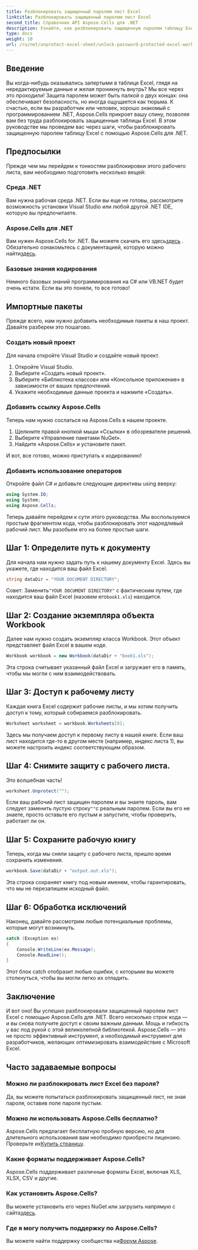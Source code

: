 ```yaml
---
title: Разблокировать защищенный паролем лист Excel
linktitle: Разблокировать защищенный паролем лист Excel
second_title: Справочник API Aspose.Cells для .NET
description: Узнайте, как разблокировать защищенную паролем таблицу Excel с помощью Aspose.Cells для .NET. Пошаговое руководство на C#.
type: docs
weight: 10
url: /ru/net/unprotect-excel-sheet/unlock-password-protected-excel-worksheet/
---
```

## Введение

Вы когда-нибудь оказывались запертыми в таблице Excel, глядя на нередактируемые данные и желая проникнуть внутрь? Мы все через это проходили! Защита паролем может быть палкой о двух концах: она обеспечивает безопасность, но иногда ощущается как тюрьма. К счастью, если вы разработчик или человек, хорошо знакомый с программированием .NET, Aspose.Cells прикроет вашу спину, позволяя вам без труда разблокировать защищенные таблицы Excel. В этом руководстве мы проведем вас через шаги, чтобы разблокировать защищенную паролем таблицу Excel с помощью Aspose.Cells для .NET. 

## Предпосылки

Прежде чем мы перейдем к тонкостям разблокировки этого рабочего листа, вам необходимо подготовить несколько вещей:

### Среда .NET

Вам нужна рабочая среда .NET. Если вы еще не готовы, рассмотрите возможность установки Visual Studio или любой другой .NET IDE, которую вы предпочитаете. 

### Aspose.Cells для .NET

 Вам нужен Aspose.Cells for .NET. Вы можете скачать его здесь[здесь](https://releases.aspose.com/cells/net/) . Обязательно ознакомьтесь с документацией, которую можно найти[здесь](https://reference.aspose.com/cells/net/).

### Базовые знания кодирования

Немного базовых знаний программирования на C# или VB.NET будет очень кстати. Если вы это поняли, то все готово!

## Импортные пакеты

Прежде всего, нам нужно добавить необходимые пакеты в наш проект. Давайте разберем это пошагово.

### Создать новый проект

Для начала откройте Visual Studio и создайте новый проект. 

1. Откройте Visual Studio. 
2. Выберите «Создать новый проект».
3. Выберите «Библиотека классов» или «Консольное приложение» в зависимости от ваших предпочтений.
4. Укажите необходимые данные проекта и нажмите «Создать».

### Добавить ссылку Aspose.Cells

Теперь нам нужно сослаться на Aspose.Cells в нашем проекте.

1. Щелкните правой кнопкой мыши «Ссылки» в обозревателе решений.
2. Выберите «Управление пакетами NuGet».
3. Найдите «Aspose.Cells» и установите пакет.

И вот, все готово, можно приступать к кодированию!

### Добавить использование операторов

Откройте файл C# и добавьте следующие директивы using вверху:

```csharp
using System.IO;
using System;
using Aspose.Cells;
```

Теперь давайте перейдем к сути этого руководства. Мы воспользуемся простым фрагментом кода, чтобы разблокировать этот надоедливый рабочий лист. Мы разобьем его на более простые шаги.

## Шаг 1: Определите путь к документу

Для начала нам нужно задать путь к нашему документу Excel. Здесь вы укажете, где находится ваш файл Excel. 

```csharp
string dataDir = "YOUR DOCUMENT DIRECTORY";
```

 Совет: Заменить`"YOUR DOCUMENT DIRECTORY"` с фактическим путем, где находится ваш файл Excel (назовем его`book1.xls`) находится. 

## Шаг 2: Создание экземпляра объекта Workbook

Далее нам нужно создать экземпляр класса Workbook. Этот объект представляет файл Excel в вашем коде.

```csharp
Workbook workbook = new Workbook(dataDir + "book1.xls");
```

Эта строка считывает указанный файл Excel и загружает его в память, чтобы мы могли с ним взаимодействовать.

## Шаг 3: Доступ к рабочему листу

Каждая книга Excel содержит рабочие листы, и мы хотим получить доступ к тому, который собираемся разблокировать. 

```csharp
Worksheet worksheet = workbook.Worksheets[0];
```

Здесь мы получаем доступ к первому листу в нашей книге. Если ваш лист находится где-то в другом месте (например, индекс листа 1), вы можете настроить индекс соответствующим образом.

## Шаг 4: Снимите защиту с рабочего листа.

Это волшебная часть! 

```csharp
worksheet.Unprotect("");
```

 Если ваш рабочий лист защищен паролем и вы знаете пароль, вам следует заменить пустую строку`""`с реальным паролем. Если вы его не знаете, просто оставьте его пустым и запустите, чтобы проверить, работает ли он.

## Шаг 5: Сохраните рабочую книгу

Теперь, когда мы сняли защиту с рабочего листа, пришло время сохранить изменения. 

```csharp
workbook.Save(dataDir + "output.out.xls");
```

Эта строка сохраняет книгу под новым именем, чтобы гарантировать, что мы не перезапишем исходный файл. 

## Шаг 6: Обработка исключений

Наконец, давайте рассмотрим любые потенциальные проблемы, которые могут возникнуть. 

```csharp
catch (Exception ex)
{
    Console.WriteLine(ex.Message);
    Console.ReadLine();
}
```

Этот блок catch отобразит любые ошибки, с которыми вы можете столкнуться, чтобы вы могли легко их отладить. 

## Заключение

И вот оно! Вы успешно разблокировали защищенный паролем лист Excel с помощью Aspose.Cells для .NET. Всего несколько строк кода — и вы снова получите доступ к своим важным данным. Мощь и гибкость у вас под рукой с этой великолепной библиотекой. Aspose.Cells — это не просто эффективный инструмент, а необходимый инструмент для разработчиков, желающих оптимизировать взаимодействие с Microsoft Excel.

## Часто задаваемые вопросы

### Можно ли разблокировать лист Excel без пароля?  
Да, вы можете попытаться разблокировать защищенный лист, не зная пароля, оставив поле пароля пустым.

### Можно ли использовать Aspose.Cells бесплатно?  
 Aspose.Cells предлагает бесплатную пробную версию, но для длительного использования вам необходимо приобрести лицензию. Проверьте их[Купить страницу](https://purchase.aspose.com/buy).

### Какие форматы поддерживает Aspose.Cells?  
Aspose.Cells поддерживает различные форматы Excel, включая XLS, XLSX, CSV и другие.

### Как установить Aspose.Cells?  
 Вы можете установить его через NuGet или загрузить напрямую с сайта[здесь](https://releases.aspose.com/cells/net/).

### Где я могу получить поддержку по Aspose.Cells?  
 Вы можете найти поддержку сообщества на[Форум Aspose](https://forum.aspose.com/c/cells/9).